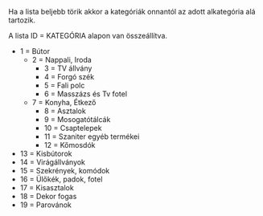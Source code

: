 Ha a lista beljebb törik akkor a kategóriák onnantól az adott alkategória alá tartozik.

A lista ID = KATEGÓRIA alapon van összeállítva.
* 1 = Bútor
  * 2 = Nappali, Iroda
    * 3 = TV állvány
    * 4 = Forgó szék
    * 5 = Fali polc
    * 6 = Masszázs és Tv fotel
  * 7 = Konyha, Étkező
    * 8 = Asztalok
    * 9 = Mosogatótálcák
    * 10 = Csaptelepek
    * 11 = Szaniter egyéb termékei
    * 12 = Kőmosdók
 * 13 = Kisbútorok
  * 14 = Virágállványok
  * 15 = Szekrények, komódok
  * 16 = Ülőkék, padok, fotel
  * 17 = Kisasztalok
  * 18 = Dekor fogas
  * 19 = Parovánok
